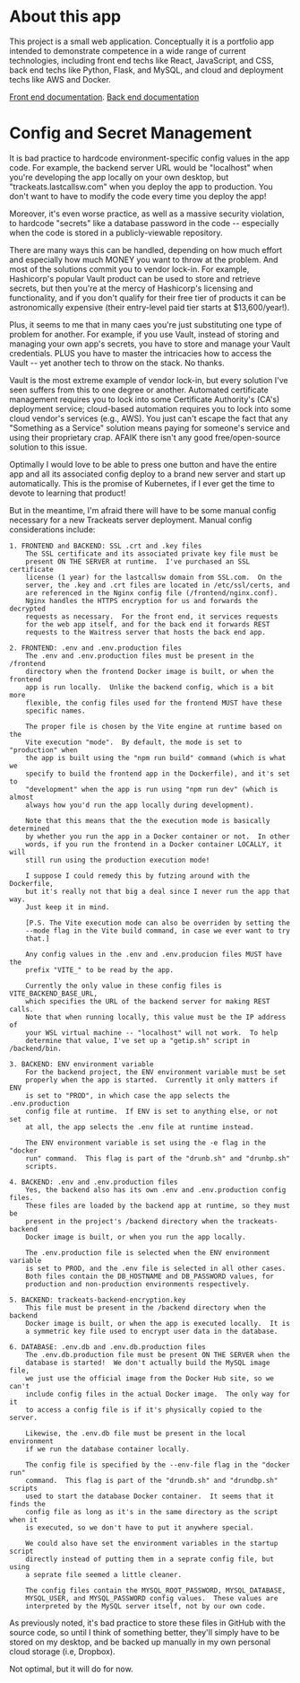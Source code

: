 # About this app

This project is a small web application.  Conceptually it is a portfolio app intended to demonstrate competence in a wide range of current technologies, including front end techs like React, JavaScript, and CSS, back end techs like Python, Flask, and MySQL, and cloud and deployment techs like AWS and Docker.  

[Front end documentation](frontend/README.md).
[Back end documentation](backend/README.md)


# Config and Secret Management

It is bad practice to hardcode environment-specific config values in the app 
code.  For example, the backend server URL would be "localhost" when you're 
developing the app locally on your own desktop, but "trackeats.lastcallsw.com"
when you deploy the app to production.  You don't want to have to modify the 
code every time you deploy the app!

Moreover, it's even worse practice, as well as a massive security violation, to
hardcode "secrets" like a database password in the code -- especially when the
code is stored in a publicly-viewable repository.

There are many ways this can be handled, depending on how much effort and 
especially how much MONEY you want to throw at the problem.  And most of the 
solutions commit you to vendor lock-in.  For example, Hashicorp's popular Vault 
product can be used to store and retrieve secrets, but then you're at the mercy 
of Hashicorp's licensing and functionality, and if you don't qualify for their 
free tier of products it can be astronomically expensive (their entry-level paid
tier starts at $13,600/year!).

Plus, it seems to me that in many caes you're just substituting one type of
problem for another.  For example, if you use Vault, instead of storing and 
managing your own app's secrets, you have to store and manage your Vault 
credentials.  PLUS you have to master the intricacies how to access the Vault
-- yet another tech to throw on the stack.  No thanks.

Vault is the most extreme example of vendor lock-in, but every solution I've 
seen suffers from this to one degree or another.  Automated certificate 
management requires you to lock into some Certificate Authority's (CA's) 
deployment service; cloud-based automation requires you to lock into some cloud
vendor's services (e.g., AWS).  You just can't escape the fact that any 
"Something as a Service" solution means paying for someone's service and using
their proprietary crap.  AFAIK there isn't any good free/open-source solution to 
this issue.

Optimally I would love to be able to press one button and have the entire app
and all its associated config deploy to a brand new server and start up
automatically.  This is the promise of Kubernetes, if I ever get the time to
devote to learning that product!

But in the meantime, I'm afraid there will have to be some manual config 
necessary for a new Trackeats server deployment.  Manual config considerations
include:

    1. FRONTEND and BACKEND: SSL .crt and .key files
        The SSL certificate and its associated private key file must be
        present ON THE SERVER at runtime.  I've purchased an SSL certificate
        license (1 year) for the lastcallsw domain from SSL.com.  On the 
        server, the .key and .crt files are located in /etc/ssl/certs, and
        are referenced in the Nginx config file (/frontend/nginx.conf).
        Nginx handles the HTTPS encryption for us and forwards the decrypted
        requests as necessary.  For the front end, it services requests
        for the web app itself, and for the back end it forwards REST
        requests to the Waitress server that hosts the back end app.

    2. FRONTEND: .env and .env.production files
        The .env and .env.production files must be present in the /frontend 
        directory when the frontend Docker image is built, or when the frontend 
        app is run locally.  Unlike the backend config, which is a bit more
        flexible, the config files used for the frontend MUST have these 
        specific names.  

        The proper file is chosen by the Vite engine at runtime based on the
        Vite execution "mode".  By default, the mode is set to "production" when
        the app is built using the "npm run build" command (which is what we
        specify to build the frontend app in the Dockerfile), and it's set to 
        "development" when the app is run using "npm run dev" (which is almost
        always how you'd run the app locally during development).

        Note that this means that the the execution mode is basically determined
        by whether you run the app in a Docker container or not.  In other 
        words, if you run the frontend in a Docker container LOCALLY, it will 
        still run using the production execution mode!

        I suppose I could remedy this by futzing around with the Dockerfile,
        but it's really not that big a deal since I never run the app that way.
        Just keep it in mind.

        [P.S. The Vite execution mode can also be overriden by setting the 
        --mode flag in the Vite build command, in case we ever want to try 
        that.]

        Any config values in the .env and .env.producion files MUST have the
        prefix "VITE_" to be read by the app.

        Currently the only value in these config files is VITE_BACKEND_BASE_URL,
        which specifies the URL of the backend server for making REST calls.
        Note that when running locally, this value must be the IP address of
        your WSL virtual machine -- "localhost" will not work.  To help 
        determine that value, I've set up a "getip.sh" script in /backend/bin.

    3. BACKEND: ENV environment variable
        For the backend project, the ENV environment variable must be set
        properly when the app is started.  Currently it only matters if ENV
        is set to "PROD", in which case the app selects the .env.production
        config file at runtime.  If ENV is set to anything else, or not set
        at all, the app selects the .env file at runtime instead.

        The ENV environment variable is set using the -e flag in the "docker 
        run" command.  This flag is part of the "drunb.sh" and "drunbp.sh" 
        scripts.

    4. BACKEND: .env and .env.production files
        Yes, the backend also has its own .env and .env.production config files.
        These files are loaded by the backend app at runtime, so they must be 
        present in the project's /backend directory when the trackeats-backend 
        Docker image is built, or when you run the app locally.

        The .env.production file is selected when the ENV environment variable
        is set to PROD, and the .env file is selected in all other cases.
        Both files contain the DB_HOSTNAME and DB_PASSWORD values, for 
        production and non-production environments respectively.

    5. BACKEND: trackeats-backend-encryption.key
        This file must be present in the /backend directory when the backend
        Docker image is built, or when the app is executed locally.  It is
        a symmetric key file used to encrypt user data in the database.

    6. DATABASE: .env.db and .env.db.production files
        The .env.db.production file must be present ON THE SERVER when the
        database is started!  We don't actually build the MySQL image file,
        we just use the official image from the Docker Hub site, so we can't
        include config files in the actual Docker image.  The only way for it
        to access a config file is if it's physically copied to the server.

        Likewise, the .env.db file must be present in the local environment
        if we run the database container locally.

        The config file is specified by the --env-file flag in the "docker run"
        command.  This flag is part of the "drundb.sh" and "drundbp.sh" scripts 
        used to start the database Docker container.  It seems that it finds the
        config file as long as it's in the same directory as the script when it
        is executed, so we don't have to put it anywhere special.

        We could also have set the environment variables in the startup script
        directly instead of putting them in a seprate config file, but using
        a seprate file seemed a little cleaner.

        The config files contain the MYSQL_ROOT_PASSWORD, MYSQL_DATABASE,
        MYSQL_USER, and MYSQL_PASSWORD config values.  These values are 
        interpreted by the MySQL server itself, not by our own code.

As previously noted, it's bad practice to store these files in GitHub with the
source code, so until I think of something better, they'll simply have to be 
stored on my desktop, and be backed up manually in my own personal cloud storage 
(i.e, Dropbox).

Not optimal, but it will do for now.

